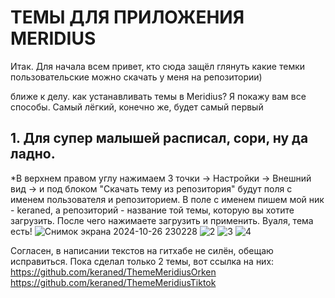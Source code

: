 <h1>ТЕМЫ ДЛЯ ПРИЛОЖЕНИЯ MERIDIUS</h1>


Итак. Для начала всем привет, кто сюда защёл глянуть какие темки пользовательские можно скачать у меня на репозитории)

ближе к делу. как устанавливать темы в Meridius? Я покажу вам все способы. Самый лёгкий, конечно же, будет самый первый

<h2>1. Для супер малышей расписал, сори, ну да ладно.</h2>
  
 *В верхнем правом углу нажимаем 3 точки -> Настройки -> Внешний вид -> и под блоком "Скачать тему из репозитория" будут поля с именем пользователя и репозиторием. В поле с именем пишем мой ник - keraned, а репозиторий - название той темы, которую вы хотите загрузить. После чего нажимаете загрузить и применить. Вуаля, тема есть! 
![Снимок экрана 2024-10-26 230228](https://github.com/user-attachments/assets/babb8105-6097-4f49-8d87-24aee83c5f6c)
![2](https://github.com/user-attachments/assets/7b7a5c5f-2295-45df-b0ee-fad5b35d15e0)
![3](https://github.com/user-attachments/assets/f700531a-17d2-49e8-a80b-816eddaf456f)
![4](https://github.com/user-attachments/assets/99903824-58d5-4750-9376-3860b51e798e)



Согласен, в написании текстов на гитхабе не силён, обещаю исправиться. Пока сделал только 2 темы, вот ссылка на них:
https://github.com/keraned/ThemeMeridiusOrken
<br>
https://github.com/keraned/ThemeMeridiusTiktok
